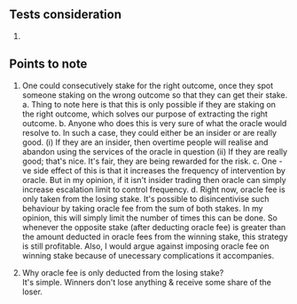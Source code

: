 ## Tests consideration

1.

## Points to note

1. One could consecutively stake for the right outcome, once they spot someone staking on the wrong outcome so that they can get their stake.
   a. Thing to note here is that this is only possible if they are staking on the right outcome,
   which solves our purpose of extracting the right outcome.
   b. Anyone who does this is very sure of what the oracle would resolve to. In such a case,
   they could either be an insider or are really good.
   (i) If they are an insider, then overtime people will realise and abandon using the services of the oracle in question
   (ii) If they are really good; that's nice. It's fair, they are being rewarded for the risk.
   c. One -ve side effect of this is that it increases the frequency of intervention by oracle. But in
   my opinion, if it isn't insider trading then oracle can simply increase escalation limit to control frequency.
   d. Right now, oracle fee is only taken from the losing stake. It's possible to disincentivise such behaviour by
   taking oracle fee from the sum of both stakes. In my opinion, this will simply limit the number of times this can
   be done. So whenever the opposite stake (after deducting oracle fee) is greater than the amount deducted in oracle
   fees from the winning stake, this strategy is still profitable.
   Also, I would argue against imposing oracle fee on winning stake because of unecessary complications it accompanies.

2. Why oracle fee is only deducted from the losing stake? \
   It's simple. Winners don't lose anything & receive some share of the loser.
